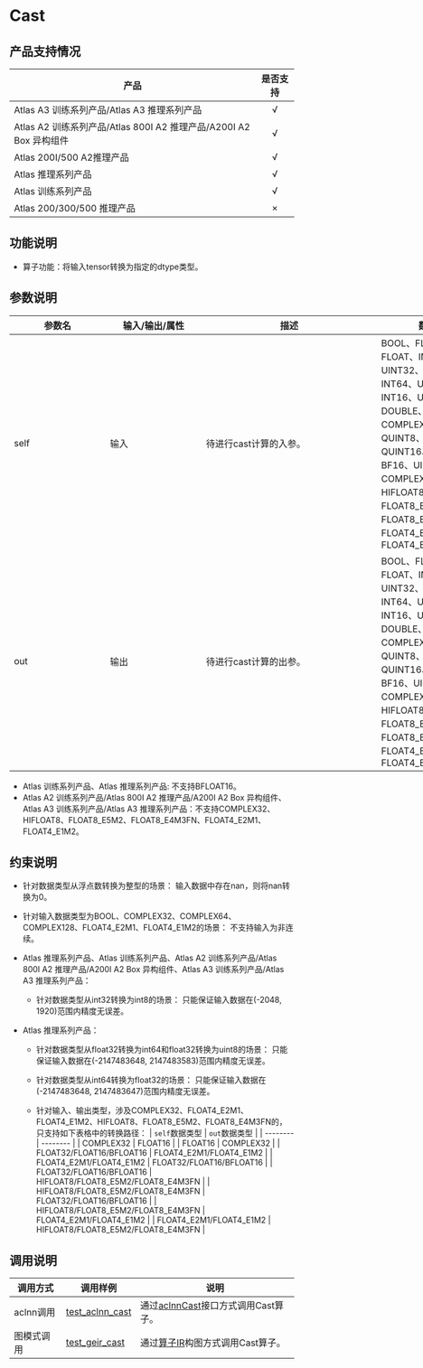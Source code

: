 # Cast

##  产品支持情况

| 产品 | 是否支持 |
| ---- | :----:|
|Atlas A3 训练系列产品/Atlas A3 推理系列产品|√|
|Atlas A2 训练系列产品/Atlas 800I A2 推理产品/A200I A2 Box 异构组件|√|
|Atlas 200I/500 A2推理产品|√|
|Atlas 推理系列产品|√|
|Atlas 训练系列产品|√|
|Atlas 200/300/500 推理产品|×|

## 功能说明

- 算子功能：将输入tensor转换为指定的dtype类型。

## 参数说明

<table style="undefined;table-layout: fixed; width: 1576px"><colgroup>
  <col style="width: 170px">
  <col style="width: 170px">
  <col style="width: 310px">
  <col style="width: 212px">
  <col style="width: 100px">
  </colgroup>
  <thead>
    <tr>
      <th>参数名</th>
      <th>输入/输出/属性</th>
      <th>描述</th>
      <th>数据类型</th>
      <th>数据格式</th>
    </tr></thead>
  <tbody>
    <tr>
      <td>self</td>
      <td>输入</td>
      <td>待进行cast计算的入参。</td>
      <td>BOOL、FLOAT16、FLOAT、INT8、INT32、UINT32、UINT8、INT64、UINT64、INT16、UINT16、DOUBLE、COMPLEX64、COMPLEX128、QINT8、QUINT8、QINT16、QUINT16、QINT32、BF16、UINT1、COMPLEX32、HIFLOAT8、FLOAT8_E5M2、FLOAT8_E4M3FN、FLOAT4_E1M2、FLOAT4_E2M1</td>
      <td>ND</td>
    </tr>
    <tr>
      <td>out</td>
      <td>输出</td>
      <td>待进行cast计算的出参。</td>
      <td>BOOL、FLOAT16、FLOAT、INT8、INT32、UINT32、UINT8、INT64、UINT64、INT16、UINT16、DOUBLE、COMPLEX64、COMPLEX128、QINT8、QUINT8、QINT16、QUINT16、QINT32、BF16、UINT1、COMPLEX32、HIFLOAT8、FLOAT8_E5M2、FLOAT8_E4M3FN、FLOAT4_E1M2、FLOAT4_E2M1</td>
      <td>ND</td>
    </tr>
  </tbody></table>

- Atlas 训练系列产品、Atlas 推理系列产品: 不支持BFLOAT16。
- Atlas A2 训练系列产品/Atlas 800I A2 推理产品/A200I A2 Box 异构组件、Atlas A3 训练系列产品/Atlas A3 推理系列产品：不支持COMPLEX32、HIFLOAT8、FLOAT8_E5M2、FLOAT8_E4M3FN、FLOAT4_E2M1、FLOAT4_E1M2。

## 约束说明

- 针对数据类型从浮点数转换为整型的场景：
  输入数据中存在nan，则将nan转换为0。

- 针对输入数据类型为BOOL、COMPLEX32、COMPLEX64、COMPLEX128、FLOAT4_E2M1、FLOAT4_E1M2的场景：
  不支持输入为非连续。

- <term>Atlas 推理系列产品</term>、<term>Atlas 训练系列产品</term>、<term>Atlas A2 训练系列产品/Atlas 800I A2 推理产品/A200I A2 Box 异构组件</term>、<term>Atlas A3 训练系列产品/Atlas A3 推理系列产品</term>：
  - 针对数据类型从int32转换为int8的场景：
    只能保证输入数据在(-2048, 1920)范围内精度无误差。

- <term>Atlas 推理系列产品</term>：
  - 针对数据类型从float32转换为int64和float32转换为uint8的场景：
    只能保证输入数据在(-2147483648, 2147483583)范围内精度无误差。

  - 针对数据类型从int64转换为float32的场景：
    只能保证输入数据在(-2147483648, 2147483647)范围内精度无误差。

  - 针对输入、输出类型，涉及COMPLEX32、FLOAT4_E2M1、FLOAT4_E1M2、HIFLOAT8、FLOAT8_E5M2、FLOAT8_E4M3FN的，只支持如下表格中的转换路径：
    | `self`数据类型 | `out`数据类型 |
    | -------- | -------- |
    | COMPLEX32 | FLOAT16 |
    | FLOAT16 | COMPLEX32 |
    | FLOAT32/FLOAT16/BFLOAT16 | FLOAT4_E2M1/FLOAT4_E1M2 |
    | FLOAT4_E2M1/FLOAT4_E1M2 | FLOAT32/FLOAT16/BFLOAT16 |
    | FLOAT32/FLOAT16/BFLOAT16 | HIFLOAT8/FLOAT8_E5M2/FLOAT8_E4M3FN |
    | HIFLOAT8/FLOAT8_E5M2/FLOAT8_E4M3FN | FLOAT32/FLOAT16/BFLOAT16 |
    | HIFLOAT8/FLOAT8_E5M2/FLOAT8_E4M3FN | FLOAT4_E2M1/FLOAT4_E1M2 |
    | FLOAT4_E2M1/FLOAT4_E1M2 | HIFLOAT8/FLOAT8_E5M2/FLOAT8_E4M3FN |

## 调用说明

| 调用方式 | 调用样例                                                                   | 说明                                                           |
|--------------|------------------------------------------------------------------------|--------------------------------------------------------------|
| aclnn调用 | [test_aclnn_cast](./examples/test_aclnn_cast.cpp) | 通过[aclnnCast](./docs/aclnnCast.md)接口方式调用Cast算子。 |
| 图模式调用 | [test_geir_cast](./examples/test_geir_cast.cpp)   | 通过[算子IR](./op_graph/cast_proto.h)构图方式调用Cast算子。 |
